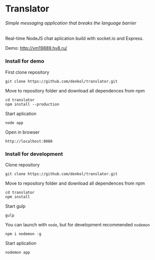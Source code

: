 # Translator
###### Simple messaging application that breaks the language barrier

Real-time NodeJS chat aplication build with socket.io and Express.

Demo: http://vm19889.hv8.ru/

### Install for demo
First clone repository
```
git clone https://github.com/denkol/translator.git
```
Move to repository folder and download all dependences from npm
```
cd translator
npm install --production
```
Start aplication
```
node app
```
Open in browser
```
http://localhost:8080
```

### Install for development
Clone repository
```
git clone https://github.com/denkol/translator.git
```
Move to repository folder and download all dependences from npm
```
cd translator
npm install
```
Start gulp
```
gulp
```
You can launch with `node`, but for development recommended `nodemon`
```
npm i nodemon -g
```
Start aplication 
```
nodemon app
```





